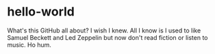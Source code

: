 # hello-world
What's this GitHub all about?
I wish I knew.  All I know is I used to like Samuel Beckett and Led Zeppelin but now don't read fiction or listen to music.  Ho hum.
